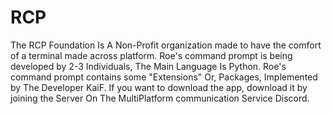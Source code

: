 # RCP
The RCP Foundation Is A Non-Profit organization made to have the comfort of a terminal made across platform. Roe's command prompt is being developed by 2-3 Individuals, The Main Language Is Python.  Roe's command prompt contains some "Extensions" Or, Packages, Implemented by The Developer KaiF. If you want to download the app, download it by joining the Server On The MultiPlatform communication Service Discord.
